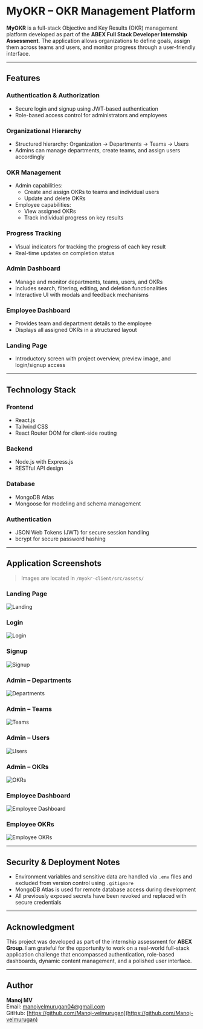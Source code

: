 # MyOKR – OKR Management Platform

**MyOKR** is a full-stack Objective and Key Results (OKR) management platform developed as part of the **ABEX Full Stack Developer Internship Assessment**. The application allows organizations to define goals, assign them across teams and users, and monitor progress through a user-friendly interface.

---

## Features

### Authentication & Authorization
- Secure login and signup using JWT-based authentication
- Role-based access control for administrators and employees

### Organizational Hierarchy
- Structured hierarchy: Organization → Departments → Teams → Users
- Admins can manage departments, create teams, and assign users accordingly

### OKR Management
- Admin capabilities:
  - Create and assign OKRs to teams and individual users
  - Update and delete OKRs
- Employee capabilities:
  - View assigned OKRs
  - Track individual progress on key results

### Progress Tracking
- Visual indicators for tracking the progress of each key result
- Real-time updates on completion status

### Admin Dashboard
- Manage and monitor departments, teams, users, and OKRs
- Includes search, filtering, editing, and deletion functionalities
- Interactive UI with modals and feedback mechanisms

### Employee Dashboard
- Provides team and department details to the employee
- Displays all assigned OKRs in a structured layout

### Landing Page
- Introductory screen with project overview, preview image, and login/signup access

---

## Technology Stack

### Frontend
- React.js
- Tailwind CSS
- React Router DOM for client-side routing

### Backend
- Node.js with Express.js
- RESTful API design

### Database
- MongoDB Atlas
- Mongoose for modeling and schema management

### Authentication
- JSON Web Tokens (JWT) for secure session handling
- bcrypt for secure password hashing

---

## Application Screenshots

> Images are located in `/myokr-client/src/assets/`

### Landing Page  
![Landing](./myokr-client/src/assets/landing.png)

### Login  
![Login](./myokr-client/src/assets/login.png)

### Signup  
![Signup](./myokr-client/src/assets/signup.png)

### Admin – Departments  
![Departments](./myokr-client/src/assets/admin_departments.png)

### Admin – Teams  
![Teams](./myokr-client/src/assets/admin_teams.png)

### Admin – Users  
![Users](./myokr-client/src/assets/admin_users.png)

### Admin – OKRs  
![OKRs](./myokr-client/src/assets/admin_okrs.png)

### Employee Dashboard  
![Employee Dashboard](./myokr-client/src/assets/employee_dashboard.png)

### Employee OKRs  
![Employee OKRs](./myokr-client/src/assets/employee_okrs.png)

---

## Security & Deployment Notes

- Environment variables and sensitive data are handled via `.env` files and excluded from version control using `.gitignore`
- MongoDB Atlas is used for remote database access during development
- All previously exposed secrets have been revoked and replaced with secure credentials

---

## Acknowledgment

This project was developed as part of the internship assessment for **ABEX Group**. I am grateful for the opportunity to work on a real-world full-stack application challenge that encompassed authentication, role-based dashboards, dynamic content management, and a polished user interface.

---

## Author

**Manoj MV**  
Email: [manojvelmurugan04@gmail.com](mailto:manojvelmurugan04@gmail.com)  
GitHub: [https://github.com/Manoj-velmurugan](https://github.com/Manoj-velmurugan)
